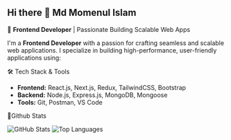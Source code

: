 ## Hi there 👋 __Md Momenul Islam__


🚀 **Frontend Developer** | Passionate Building Scalable Web Apps

I'm a __Frontend Developer__ with a passion for crafting seamless and scalable web applications. I specialize in building high-performance, user-friendly applications using:

🛠️ Tech Stack & Tools
* __Frontend:__ React.js, Next.js, Redux, TailwindCSS, Bootstrap
* __Backend:__ Node.js, Express.js, MongoDB, Mongoose
* __Tools:__ Git, Postman, VS Code


📌Github Stats       

![GitHub Stats](https://github-readme-stats.vercel.app/api?username=momenul162&show_icons=true&theme=default)
![Top Languages](https://github-readme-stats.vercel.app/api/top-langs/?username=momenul162&layout=compact)
